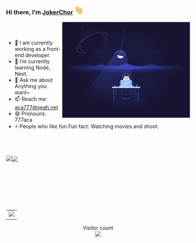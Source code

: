 ### Hi there, I’m [JokerChor](http://777aca.cn/) <img src="https://github.com/777aca/777aca/blob/master/wave.gif" width="25px">

<img align='right' src="https://github.com/777aca/777aca/blob/master/code_night.gif" width="350" />

<br />
<br />

- 🔭 I am currently working as a front-end developer.
- 🌱 I’m currently learning Node, Next.
- 💬 Ask me about Anything you want~
- 📫 Reach me: aca777@yeah.net
- 😄 Pronouns: 777aca
- ⚡ People who like fun.Fun fact: Watching movies and shoot.

<br />
<br />
<br />

<div>
  <img align="left" height="150px" src="https://github-readme-stats.vercel.app/api?username=777aca&show_icons=true&theme=transparent" />
  <img align="center" height="150px" src="https://github-readme-stats.vercel.app/api/top-langs/?username=777aca&layout=compact&langs_count=6&theme=transparent&hide=javascript,html,css" />
</div>
<br />

<table align="center">
  <tr>
    <td colspan="2">
      <img src="https://github-readme-activity-graph.vercel.app/graph?username=777aca&theme=xcode&bg_color=FF000000&hide_border=true" />
    </td>
  </tr>
</table>
<p align="center"> 
  Visitor count<br>
  <img src="https://profile-counter.glitch.me/777aca/count.svg" />
</p>
